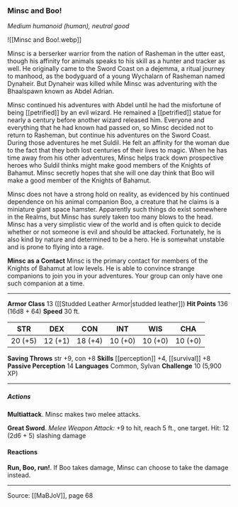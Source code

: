 ### Minsc and Boo!
_Medium humanoid (human), neutral good_

![[Minsc and Boo!.webp]]

Minsc is a berserker warrior from the nation of Rasheman in the utter east, though his affinity for animals speaks to his skill as a hunter and tracker as well. He originally came to the Sword Coast on a dejemma, a ritual journey to manhood, as the bodyguard of a young Wychalarn of Rasheman named Dynaheir. But Dynaheir was killed while Minsc was adventuring with the Bhaalspawn known as Abdel Adrian.

Minsc continued his adventures with Abdel until he had the misfortune of being [[petrified]] by an evil wizard. He remained a [[petrified]] statue for nearly a century before another wizard released him. Everyone and everything that he had known had passed on, so Minsc decided not to return to Rasheman, but continue his adventures on the Sword Coast. During those adventures he met Suldil. He felt an affinity for the woman due to the fact that they both lost centuries of their lives to magic. When he has time away from his other adventures, Minsc helps track down prospective heroes who Suldil thinks might make good members of the Knights of Bahamut. Minsc secretly hopes that she will one day think that Boo will make a good member of the Knights of Bahamut.

Minsc does not have a strong hold on reality, as evidenced by his continued dependence on his animal companion Boo, a creature that he claims is a miniature giant space hamster. Apparently such things do exist somewhere in the Realms, but Minsc has surely taken too many blows to the head. Minsc has a very simplistic view of the world and is often quick to decide whether or not someone is evil and should be attacked. Fortunately, he is also kind by nature and determined to be a hero. He is somewhat unstable and is prone to flying into a rage.

**Minsc as a Contact** Minsc is the primary contact for members of the Knights of Bahamut at low levels. He is able to convince strange companions to join you in your adventures. Your group can only have one such companion at a time.






---

**Armor Class** 13 ([[Studded Leather Armor|studded leather]])
**Hit Points** 136 (16d8 + 64)
**Speed** 30 ft.

| STR     | DEX     | CON     | INT     | WIS     | CHA     |
|---------|---------|---------|---------|---------|---------|
| 20 (+5) | 12 (+1) | 18 (+4) | 10 (+0) | 10 (+0) | 10 (+0) |

**Saving Throws** str +9, con +8
**Skills** [[perception]] +4, [[survival]] +8
**Passive Perception** 14
**Languages** Common, Sylvan
**Challenge** 10 (5,900 XP)

---

##### Actions
**Multiattack**. Minsc makes two melee attacks.

**Great Sword**. _Melee Weapon Attack:_ +9 to hit, reach 5 ft., one target. Hit: 12 (2d6 + 5) slashing damage

#### Reactions
**Run, Boo, run!**. If Boo takes damage, Minsc can choose to take the damage instead.


---

Source: [[MaBJoV]], page 68